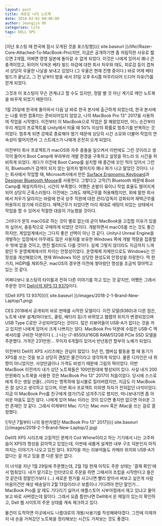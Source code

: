 ```yaml
---
layout: post
title: 새로운 나의 노트북
date: 2018-02-01 00:00:00
author: Jeongjin Oh
categories: Life
tags: DELL XPS
---
```


[지난 포스팅 때 한국에 잠시 오게된 것을 포스팅했]({{ site.baseurl }}/life//Razer-Core-Attached-To-MacBook-Pro)지만, 지금은 공개하기엔 좀 꺼림직한 사유로 짧으면 2개월, 어쩌면 영영 일본에 돌아갈 수 없게 되었다. 이것은 나에게 있어서 꽤나 큰 충격이었고, 뒤이어 닥쳐온 베타 빌드 마감에 대한 회사 처우와 태도, 피로감 등이 겹쳐서 상당히 우울한 나날을 보내고 있었다 (그 우울은 현재 진행 중이다.) 바로 어제 베타 빌드가 끝났고, 그 전 날부터 밤을 새서 31일 오후 6시쯤 마무리되어 드디어 자유(?)를 얻게 되었다.

그것과 이 포스팅이 무슨 관계냐고 할 수도 있지만, 정말 별 것 아닌 계기로 메인 노트북을 바꾸게 되었기 때문이다.

1월 25일에 한국에 돌아와서 다음 날 바로 한국 본사에 출근하게 되었는데, 한국 본사에는 나를 위한 컴퓨터는 준비되어있지 않았고, 나의 MacBook Pro 13" 2017을 사용하여 작업을 시작했다. 이전부터 이 MacBook으로 작업은 잘 해왔었지만, 어느 순간부터 우리 게임의 프로젝트를 Unity에서 띄울 때 50% 이상의 확률로 멈추기를 반복하는 것이었다. 멈추게 되면 강제로 종료해야 했기 때문에 상당히 시간 소모와 더불어 작업의 연속성이 떨어지면서 그 스트레스가 나에게 온전히 오게 되었다.

이전부터 회사 프로젝트가 macOS와 자주 충돌을 일으켜서 이번에도 그런 것이라고 생각이 들어서 Boot Camp에 부랴부랴 개발 환경을 구축하고 설정을 하느라 또 시간을 허비하게 되었다. 게다가 이전에 Boot Camp를 설치할 때 중간에 꼬인 적이 있어서 그런지, Bluetooth가 검색이 되지 않는 일까지 벌어지자 꽤나 화가 나고 말았던 것이다. 나는 회사에서 작업할 때, Microsoft사에서 만든 [Surface Ergonomic Keyboard](https://www.microsoft.com/en-us/store/d/surface-ergonomic-keyboard/90pnc9ljwpx9?activetab=pivot%3aoverviewtab)과 [Designer Bluetooth Mouse](https://www.microsoft.com/accessories/en-us/products/mice/designer-bluetooth-mouse/7n5-00001)를 사용한다. 그렇다고 고작(?) Bluetooth 때문에 Boot Camp를 재설치하자니, 시간이 부족했다. 어쨌든 손발이 묶이니 작업 효율도 떨어지게 되어 상당히 곤혹스러웠다. 이전에는 그래도 재택근무를 허용해줬지만, 위에 말한 회사에서 처우가 달라지는 바람에 한국 상주 직원에 대한 관리/감독이 강화되어 재택근무를 허용하지 않기에 이르렀다. 재택근무가 되었다면 미리 제대로 세팅이 되있는 상태에서 작업을 할 수 있어서 적절한 대응이 가능했을 것이다.

그러다가 문득 macOS로 하는 것이 별로 없는데 굳이 MacBook을 고집할 이유가 있을까 싶어서, 충동적으로 구매하게 되었던 것이다. 개발하면서 macOS를 쓰는 것도 좋긴 하지만, 게임업계에서는 그다지 좋은 선택이 아닌 것 같다. Unity나 Unreal Engine을 개발하는 입장에서 아무래도 많은 사용자를 보유한 Windows 쪽에 개발 역량을 집중할 수 밖에 없을 것이고, 엔진 퀄리티도 다를 것이다. 실제 그렇지 않더라도 지금까지 느껴왔던 두 운영체제에서의 차이는 안정성이었다. 운영체제 자체만으로도 Windows는 안정성을 개선해왔으며, 현재 Windows 10은 상당한 완성도와 안정성을 자랑한다. 딱 한 가지, HiDPI를 제외하곤. macOS의 경우엔 이전에 쌓아왔던 명성을 조금씩 깎아먹고 있는 것 같다.

어쩌다보니 포스팅의 타이틀과 전혀 다른 이야기를 하고 있는 것 같지만, 어쨌든 그래서 주문한 것이 [Dell사의 XPS 13 9370](http://www.dell.com/kr/p/xps-13-9370-laptop/pd?ref=PD_OC)이다.

![Dell XPS 13 9370]({{ site.baseurl }}/images/2018-2-1-Brand-New-Laptop/1.png)

CES 2018에서 공개되어 바로 판매를 시작한 모델이다. 이전 모델(9360)과 다른 점은, 노트북 내부 설계(마더보드, 쿨링, 배터리 등)가 바뀌었고 웹캠의 위치가 변경되었으며 USB Type C로만 구성되어있다는 것이다. 많은 리뷰어들이 USB-A가 없다는 것을 까고 있지만 나에게 있어서 크게 나쁘지는 않다. MacBook Pro 덕분에 수많은 USB-C 액세서리를 구비한 덕분이다 (...) 나는 i7-8550U/16GB RAM/512GB PCIe SSD 모델을 주문했다. 가격은 231만원... 무이자 6개월이 있어서 반년동안 할부의 노예가 되었다.

이전부터 Dell의 XPS 시리즈에는 관심이 많았다. 5년 전, 멤버십 활동을 할 때 동기가 XPS를 쓰는 것을 보고 상당히 괜찮은 물건이라고 생각하게 되었다. 물론 디자인은 내 취향이 아니었지만. 사양만큼이나 가격도 비쌌기 때문에 그림의 떡이었다. 이번 MacBook 이전까지 내가 샀던 노트북들은 100만원대에 형성되어 있다. 사실 내가 200만원짜리 노트북을 사용한 것은 MacBook Pro 13" 2017이 처음이었다. 당시에 스스로에게 주는 생일 선물(...)이라는 명목하에 일시불로 질러버렸지만, 지금도 이 MacBook은 잘 샀다고 생각하고 있으며, 이번 회사 프로젝트 이외엔 하자가 전혀없던 녀석이었다. 지금 이 MacBook Pro를 친구에게 염가(?)로 넘겨주기로 했지만, 떠나보내기엔 좀 아쉬운 마음도 없진 않다. 나에게 있어 Mac 이라는 것이 있으면 좋지만 없으면 아쉬운 그런 존재인 것 같다. 그래서 이제부터 Mac 기기는 Mac mini 혹은 iMac을 쓰는 걸로 결정했다.

![작년 7월부터 나의 동반자였던 MacBook Pro 13" 2017]({{ site.baseurl }}/images/2018-2-1-Brand-New-Laptop/2.jpg)

Dell의 XPS 시리즈에 고질적인 문제가 Coil Whine이라고 하는 기기에서 나는 고주파음이 XPS의 명성을 갉아먹고 있었는데, 이번에 새롭게 설계한 내부 구조 덕분인지 아직까지는 이야기가 나오고 있진 않다. 9370을 까는 리뷰어들도 카메라 위치와 USB-A가 없다는 걸 까고 있을 뿐 다른 말은 없다.

이 녀석을 지난 1월 29일에 주문했는데, 2월 1일 현재 아직도 주문 상태는 '결재 확인'에서 멈춰있다. 내가 알기로는 인터넷으로 주문을 하면 그때서야 조립을 시작한다고 들은 것 같은데 정말인가보다 (...) 새로운 뭔가를 사고나면 빨리 받아서 써보고 싶은게 사람 마음이건만 예상 배송일이 2월 13일이라니! 보름이나 기다려야 한단 말인가... MacBook Pro를 살 때도 기다리기 싫어서 애플스토어 시부야점에서 재고 있냐고 물어보고 바로 사버렸는데 말이다. 그래서 요즘 틈만나면 Dell에서 온 메일이 있는지 확인하고, Dell 웹 사이트의 주문 상태를 계속 체크하고 있다.

물건이 도착하면 이곳에서도 나름대로의 개봉/사용기를 작성해봐야겠다. 그전에 이제까지 내 손을 거쳐갔던 노트북을 정리해보는 시간도 가져보는 것도 좋겠다.
